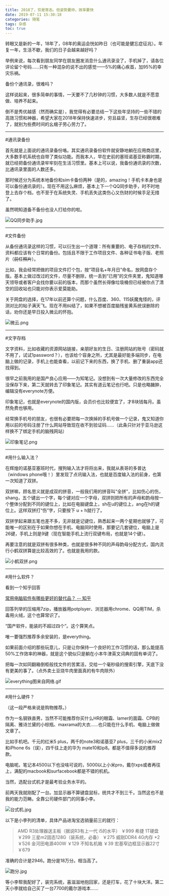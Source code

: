 ```yaml
---
title: 2018了，穷是常态。但姿势要帅，效率要快
date: 2019-07-11 15:30:18
categories: 随笔
tags: 杂感
toc: true
---
```

转眼又是新的一年，18年了，08年的奥运会恍如昨日（也可能是健忘症征兆）。年复一年，生活不歇，我们的日子会越来越好吗？

举例来说，每次看到朋友同学在朋友圈发消息什么通讯录没了，手机掉了，请各位评论留个号码……只有一种混杂的说不出的感觉——5%的痛心疾首，加95%的幸灾乐祸。

备份个通讯录，很难吗？

这样说起来，很多简单的事情，一天要不了几秒钟的习惯，大多数人就是不愿意做、培养不起来。

倒不是秀优越感（然而确实是），我觉得有必要总结一下这些年坚持的一些不错的高效习惯和神器，希望大家在2018年保持快速进步，穷且益坚，生存已经很艰难了，就别为些费时间的幺蛾子劳心劳力了。

-----

#通讯录备份

首先就是上面说的通讯录备份咯。其实通讯录备份软件就安静地躺在应用商店里，大多数手机系统也自带了类似功能。而我本人，早在史前的塞班诺基亚称霸时期，就已经把备份通讯录牢牢刻在生活习惯里。基本上可以说，我备份通讯录的次数，比通讯录里面的人数还多。

那时候还分为系统本地备份和sim卡备份两种（是的，amazing！手机卡本身也是可以备份通讯录的）。现在不用这么麻烦，基本上下一个QQ同步助手，时不时地登上去存个档，也不至于在系统失灵、手机丢失这类伤心又伤财的时候手足无措了。

虽然明知道备不备份也没人打给你的啦。

![QQ同步助手.jpg](http://upload-images.jianshu.io/upload_images/29336-b8e46f004976fc25.jpg?imageMogr2/auto-orient/strip%7CimageView2/2/w/1240)

------

#文件备份

从备份通讯录这样的习惯，可以衍生出一个道理：所有重要的、电子存档的文件、资料都应该有个日常的备份。包括且不限于工作项目文件、各种证书电子版、老照片（~~前任照片~~）。

比如，我会经常把做的项目文件打个包，按“项目名+年月日”命名，放网盘存个版。基本上做过改过的文件，尽量不删除，统一丢到“已用”的文件夹里，鬼知道哪天领导或者客户会找你要以前的版本，而那个虽然长得像垃圾桶但已经被你点了清空的回收站也只能对你表示爱莫能助。

关于网盘的选择，在17年以前还算个问题，什么百度、360、115妖魔鬼怪的，评测对比的帖子满天飞。现在不用纠结了，如果不想被百度脑残鉴黄系统误删除的话，劝你还是早日投入微云的怀抱。

![微云.png](http://upload-images.jianshu.io/upload_images/29336-1f5257d3b1f88aa9.png?imageMogr2/auto-orient/strip%7CimageView2/2/w/1240)

-----

#文字存档

文字资料，比如收藏的资源网站链接，亲朋好友的生日、注册网站的账号（密码就不用了，试试1password？），也该给个容身之所，尤其是最好能多端同步，在电脑上做的记录，手机上也能查看，以前记下来的东西，换了手机、删了重装app还找得到。

很早之前我用的是国产良心应用——为知笔记。没想到有一次大量修改的东西完全没保存下来，第二天就转去了印象笔记。其实有道云笔记也行吧。只是也略臃肿，编辑没有everynote方便。

印象笔记，也就是everynote的国内版，会员价也比较便宜了，才8块钱每月。虽然免费也够用。

经常换手机号的朋友，也很有必要把每一次换掉的手机号做一个记录，鬼又知道你用以前的号码注册了什么网站导致现在收不到验证码……（此条只针对于亚马逊这样换不了绑定手机的脑残网站）

![印象笔记.png](http://upload-images.jianshu.io/upload_images/29336-a485c9124eb5690e.png?imageMogr2/auto-orient/strip%7CimageView2/2/w/1240)


-----

#用什么输入法？

在辉煌的诺基亚塞班时代，搜狗输入法才将将出来，我就从表哥的多普达（windows phone哦！）里发现了点讯输入法，也就是百度输入法的前身，也第一次知道了双拼。

双拼嘛，顾名思义就是成双的拼音，一般我们用的拼音叫“全拼”，比如伤心的伤，shang，五个键出一个字，每个键对应一个字母，双拼则把所有的声母和韵母按一个整体分配到不同的键位上，比如在电脑键盘上，sh在u的键位上，ang在h的键位上。这样双拼打“伤”字，只要按下 u + h就行了。

双拼学起来跟五笔也差不多，无非就是记键位，熟悉起来一两个星期也就够了，可能唯一的区别在于如果你想在手机、电脑同时使用，那要记几套键位，电脑上是26键，手机上则是9键（现在智能手机上流行双键布局，也就是14个键）。

再要注意的就是双拼有很多种类，也就是很多种不同的声母韵母分配方式，国内流行小鹤双拼算是比较高效的了。也就是我用的款。

![小鹤双拼.png](http://upload-images.jianshu.io/upload_images/29336-8b319f5dd6d0698f.png?imageMogr2/auto-orient/strip%7CimageView2/2/w/1240)


------

#用什么软件？

看到一个知乎回答

[常用电脑软件有哪些更好的替代品？ -- 知乎](https://www.zhihu.com/question/66493608)

回答列举的压缩用7zip，播放器用potplsyer、浏览器用chrome、QQ用TIM，杀毒用火绒，这个也算常识了。

“国产软件，能装的不超过四个”。这个算笑点。

唯一要强烈推荐多余安装的，是everything。

如果前面介绍的那些玩意儿，只是让你保持一个良好的工作习惯的话，那么能提高50%工作效率的神器，就是这个貌似只是躺在小本牛津英文词典的固有单词了。

把每一次如同翻箱倒柜般找文件的苦累活，交给一个毫秒级的搜索引擎，天底下没有更美的事了。（点外卖土豆烧牛肉里面真的有牛肉除外）

![everything图来自网络.gif](http://upload-images.jianshu.io/upload_images/29336-541334bcc696a241.gif?imageMogr2/auto-orient/strip)


------

#用什么硬件？

（这一段严格来说是购物推荐。）

作为一名钢铁直男，当然不可能推荐你买什么HR的眼霜、lamer的面霜、CPB的隔离、雅诗兰黛的小棕瓶、maxrama的大衣……也只能在什么手机、电脑上做做文章了。

比如手机吧。千元的红米5 plus，两千的note3和诺基亚7 plus，三千的小米mix2和iPhone 6s（误），四千往上走的华为 mate10和ip8。都是不值得多说的推荐款。

电脑呢。笔记本4500以下也没啥可说的，5000以上小米pro，戴尔xps或者再往上，满配的macbook和surfacebook都是不错的机机。

当然，选配台式机才是最考验业务水平的。

前两天我就刚配了一台。加显示器不算键盘鼠标，统共才不到三千。当然这也不是我的能力范畴。全靠公司硬件部门的同事小李。

![台式机.jpg](http://upload-images.jianshu.io/upload_images/29336-79e7ccdf3f839f94.jpg?imageMogr2/auto-orient/strip%7CimageView2/2/w/1240)

以下是小李列的清单，具体产品进淘宝选销量前三的就行：

>AMD R3处理器送主板（据说R3有上一代 i5的水平）  ￥999
>希捷 1T硬盘  ￥299
>三星m2固态128G（装系统，必备） ￥275
>威刚DDR4 4G内存 *2  ￥526
>金河田电源400W ￥129
>不知名机箱 ￥39
>宏基窄边框显示器22寸 ￥679

准确的合计是2946。跑分是18万分。相当高了。

![跑分.jpg](http://upload-images.jianshu.io/upload_images/29336-129bafdc28a2206a.jpg?imageMogr2/auto-orient/strip%7CimageView2/2/w/1240)


等小李帮我配好了，装完系统，喜滋滋地抱回家，还是打车，花了十块大洋。第二天小李就给自己买了一台7700的戴尔游戏本……



